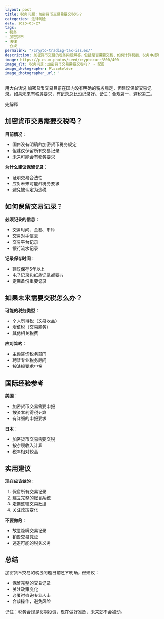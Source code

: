 ```yaml
---
layout: post
title: 税务问题：加密货币交易需要交税吗？
categories: 法律风险
date: 2025-03-27
tags:
- 税务
- 加密货币
- 法律
- 合规
permalink: "/crypto-trading-tax-issues/"
description: 加密货币交易的税务问题解答，包括是否需要交税、如何计算税额、税务申报等关键信息。
image: https://picsum.photos/seed/cryptocurr/800/400
image_alt: 税务问题：加密货币交易需要交税吗？ - 配图
image_photographer: Placeholder
image_photographer_url: ''
---
```

用大白话说
加密货币交易目前在国内没有明确的税务规定，但建议保留交易记录。如果未来有税务要求，有记录总比没记录好。记住：合规第一，避税第二。

先解释

## 加密货币交易需要交税吗？

**目前情况**：
- 国内没有明确的加密货币税务规定
- 但建议保留所有交易记录
- 未来可能会有税务要求

**为什么建议保留记录**：
- 证明交易合法性
- 应对未来可能的税务要求
- 避免被认定为逃税

## 如何保留交易记录？

**必须记录的信息**：
- 交易时间、金额、币种
- 交易对手信息
- 交易平台记录
- 银行流水记录

**记录保存时间**：
- 建议保存5年以上
- 电子记录和纸质记录都要有
- 定期备份重要记录

## 如果未来需要交税怎么办？

**可能的税务类型**：
- 个人所得税（交易收益）
- 增值税（交易服务）
- 其他相关税费

**应对策略**：
- 主动咨询税务部门
- 聘请专业税务顾问
- 按法规要求申报

## 国际经验参考

**美国**：
- 加密货币交易需要申报
- 按资本利得税计算
- 有详细的申报要求

**日本**：
- 加密货币交易需要交税
- 按杂项收入计算
- 税率相对较高

## 实用建议

**现在应该做的**：
1. 保留所有交易记录
2. 建立完整的账目系统
3. 定期整理交易数据
4. 关注政策变化

**不要做的**：
- 故意隐瞒交易记录
- 销毁交易凭证
- 逃避可能的税务义务

## 总结

加密货币交易的税务问题目前还不明确，但建议：
- 保留完整的交易记录
- 关注政策变化
- 必要时咨询专业人士
- 合规操作，避免风险

记住：税务合规是长期投资，现在做好准备，未来就不会被动。
